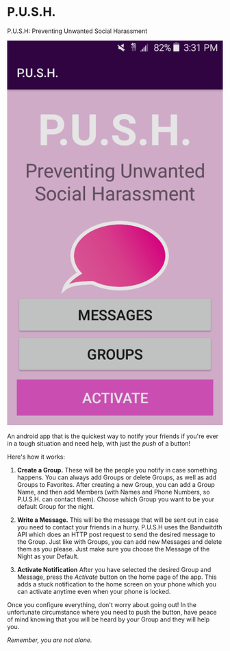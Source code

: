 # P.U.S.H.
P.U.S.H: Preventing Unwanted Social Harassment

![alt tag](https://github.com/sbssai123/P.U.S.H./blob/master/main_screen_img.png)


An android app that is the quickest way to notify your friends if you're ever in a
tough situation and need help, with just the *push* of a button!


Here's how it works:

1. <b>Create a Group.</b> These will be the people you notify in case something happens. You can always add Groups or delete Groups, as well as add Groups to Favorites. After creating a new Group, you can add a Group Name, and then add Members (with Names and Phone Numbers, so P.U.S.H. can contact them). Choose which Group you want to be your default Group for the night.

2. <b>Write a Message.</b> This will be the message that will be sent out in case you need to contact your friends in a hurry. P.U.S.H uses the Bandwitdth API which does an HTTP post request to send the desired message to the Group. Just like with Groups, you can add new Messages and delete them as you please. Just make sure you choose the Message of the Night as your Default.

3. <b>Activate Notification</b> After you have selected the desired Group and Message, press the <i>Activate</i> button on the home page of the app. This adds a stuck notification to the home screen on your phone which you can activate anytime even when your phone is locked.


Once you configure everything, don't worry about going out! In the unfortunate circumstance where 
you need to push the button, have peace of mind knowing that you will be heard by your Group and 
they will help you. 

<i>Remember, you are not alone.</i>
